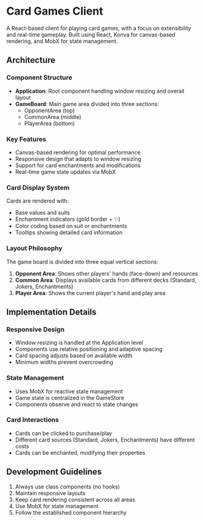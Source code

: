 # Card Games Client

A React-based client for playing card games, with a focus on extensibility and real-time gameplay. Built using React, Konva for canvas-based rendering, and MobX for state management.

## Architecture

### Component Structure
- **Application**: Root component handling window resizing and overall layout
- **GameBoard**: Main game area divided into three sections:
  - OpponentArea (top)
  - CommonArea (middle)
  - PlayerArea (bottom)

### Key Features
- Canvas-based rendering for optimal performance
- Responsive design that adapts to window resizing
- Support for card enchantments and modifications
- Real-time game state updates via MobX

### Card Display System
Cards are rendered with:
- Base values and suits
- Enchantment indicators (gold border + ✨)
- Color coding based on suit or enchantments
- Tooltips showing detailed card information

### Layout Philosophy
The game board is divided into three equal vertical sections:
1. **Opponent Area**: Shows other players' hands (face-down) and resources
2. **Common Area**: Displays available cards from different decks (Standard, Jokers, Enchantments)
3. **Player Area**: Shows the current player's hand and play area

## Implementation Details

### Responsive Design
- Window resizing is handled at the Application level
- Components use relative positioning and adaptive spacing
- Card spacing adjusts based on available width
- Minimum widths prevent overcrowding

### State Management
- Uses MobX for reactive state management
- Game state is centralized in the GameStore
- Components observe and react to state changes

### Card Interactions
- Cards can be clicked to purchase/play
- Different card sources (Standard, Jokers, Enchantments) have different costs
- Cards can be enchanted, modifying their properties

## Development Guidelines
1. Always use class components (no hooks)
2. Maintain responsive layouts
3. Keep card rendering consistent across all areas
4. Use MobX for state management
5. Follow the established component hierarchy 